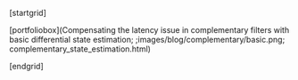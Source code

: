 [startgrid]

[portfoliobox](Compensating the latency issue in complementary filters with basic differential state estimation; ;images/blog/complementary/basic.png; complementary_state_estimation.html)

[endgrid]
